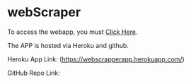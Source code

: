 # webScraper

To access the webapp, you must [Click Here](https://webscrapperapp.herokuapp.com/).

The APP is hosted via Heroku and github.

Heroku App Link: (https://webscrapperapp.herokuapp.com/)

GitHub Repo Link: 
